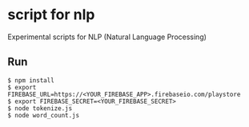 # script for nlp

Experimental scripts for NLP (Natural Language Processing)

## Run

```
$ npm install
$ export FIREBASE_URL=https://<YOUR_FIREBASE_APP>.firebaseio.com/playstore
$ export FIREBASE_SECRET=<YOUR_FIREBASE_SECRET>
$ node tokenize.js
$ node word_count.js
```
